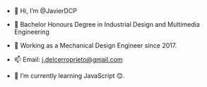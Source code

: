 - 👋 Hi, I’m @JavierDCP
- 📖 Bachelor Honours Degree in Industrial Design and Multimedia Engineering
- 📐 Working as a Mechanical Design Engineer since 2017.
- 📫 Email: j.delcerroprieto@gmail.com

- 🌱 I’m currently learning JavaScript 😊.
